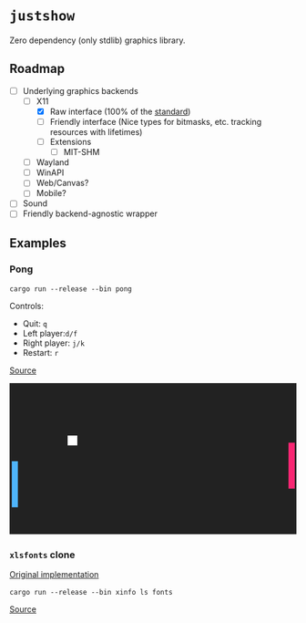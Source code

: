 # `justshow`

Zero dependency (only stdlib) graphics library.

## Roadmap

- [ ] Underlying graphics backends
  - [ ] X11
    - [x] Raw interface (100% of the [standard](https://www.x.org/releases/X11R7.7/doc/xproto/x11protocol.html))
    - [ ] Friendly interface (Nice types for bitmasks, etc. tracking resources with lifetimes)
    - [ ] Extensions
      - [ ] MIT-SHM
  - [ ] Wayland
  - [ ] WinAPI
  - [ ] Web/Canvas?
  - [ ] Mobile?
- [ ] Sound
- [ ] Friendly backend-agnostic wrapper

## Examples

### Pong

```console
cargo run --release --bin pong
```

Controls:

- Quit: `q`
- Left player:`d/f`
- Right player: `j/k`
- Restart: `r`


[Source](./src/bin/pong.rs)

![preview](./img/pong.png)

### `xlsfonts` clone

[Original implementation](https://gitlab.freedesktop.org/xorg/app/xlsfonts)

```console
cargo run --release --bin xinfo ls fonts
```

[Source](./src/bin/xlsfonts.rs)
